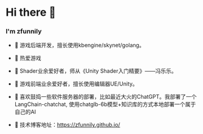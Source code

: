 <!--
**lexsaints/lexsaints** is a ✨ _special_ ✨ repository because its `README.md` (this file) appears on your GitHub profile.
-->
# Hi there 👋
### I'm zfunnily
- 🌱 游戏后端开发，擅长使用kbengine/skynet/golang。
- 🌱 热爱游戏
- 🌱 Shader业余爱好者，师从《Unity Shader入门精要》——冯乐乐。
- 🌱 游戏前端业余爱好者，擅长使用编辑器UE/Unity。
- 🌱 喜欢鼓捣一些软件服务器的部署，比如最近大火的ChatGPT。我部署了一个LangChain-chatchat, 使用chatglb-6b模型+知识库的方式本地部署一个属于自己的AI

- 💬 技术博客地址：https://zfunnily.github.io/
